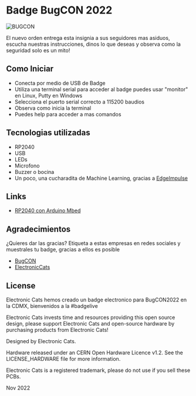 # Badge BugCON 2022

![BUGCON](https://www.bugcon.org/img/logo_bugcon_2022.jpg)

El nuevo orden entrega esta insignia a sus seguidores mas asiduos, escucha nuestras instrucciones, dinos lo que deseas y observa como la seguridad solo es un mito!  

## Como Iniciar
- Conecta por medio de USB de Badge
- Utiliza una terminal serial para acceder al badge puedes usar "monitor" en Linux, Putty en Windows
- Selecciona el puerto serial correcto a 115200 baudios
- Observa como inicia la terminal
- Puedes help para acceder a mas comandos

## Tecnologias utilizadas

- RP2040
- USB
- LEDs
- Microfono
- Buzzer o bocina
- Un poco, una cucharadita de Machine Learning, gracias a [EdgeImpulse](https://www.edgeimpulse.com/)

## Links

- [RP2040 con Arduino Mbed](https://github.com/arduino/ArduinoCore-mbed)

## Agradecimientos
¿Quieres dar las gracias? Etiqueta a estas empresas en redes sociales y muestrales tu badge, gracias a ellos es posible

- [BugCON](https://www.pcbway.com/)
- [ElectronicCats](https://electroniccats.com/)

## License

Electronic Cats hemos creado un badge electronico para BugCON2022 en la CDMX, bienvenidos a la #badgelive

Electronic Cats invests time and resources providing this open source design, please support Electronic Cats and open-source hardware by purchasing products from Electronic Cats!

Designed by Electronic Cats.

Hardware released under an CERN Open Hardware Licence v1.2. See the LICENSE_HARDWARE file for more information.

Electronic Cats is a registered trademark, please do not use if you sell these PCBs.

Nov 2022

